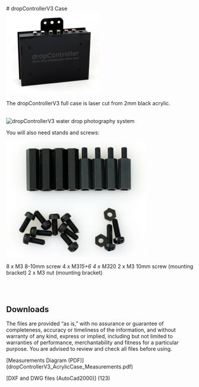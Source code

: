 <br>
# dropControllerV3 Case
<br>
<img src="imgs/dropControllerV3_AcrylicCaseStanding_1170.jpg" alt="dropControllerV3 water drop photography system"  width="50%" >

The dropControllerV3 full case is laser cut from 2mm black acrylic.

<br>
<img src="imgs/dropControllerV3_AcrylicCase_Layout_h1600.jpg" alt="dropControllerV3 water drop photography system"  width="50%" >


You will also need stands and screws:

<img src="imgs/dropControllerV3_AcrylicCase_M3HexStands_w800.jpg" alt="dropControllerV3 water drop photography system"  width="75%" >

8 x M3 8-10mm screw
4 x M3*15+6
4 x M3*20
2 x M3 10mm screw (mounting bracket)
2 x M3 nut (mounting bracket)


<br>
<br>

## Downloads

The files are provided “as is,” with no assurance or guarantee of completeness, accuracy or timeliness of the information, and without warranty of any kind, express or implied, including but not limited to warranties of performance, merchantability and fitness for a particular purpose. You are advised to review and check all files before using.

[Measurements Diagram (PDF)] (dropControllerV3_AcrylicCase_Measurements.pdf) <br>


[DXF and DWG files (AutoCad2000)] (123)





<br>
<br>

<br>
<br>

<br>
<br>





